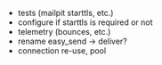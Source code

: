 - tests (mailpit starttls, etc.)
- configure if starttls is required or not
- telemetry (bounces, etc.)
- rename easy_send -> deliver?
- connection re-use, pool
